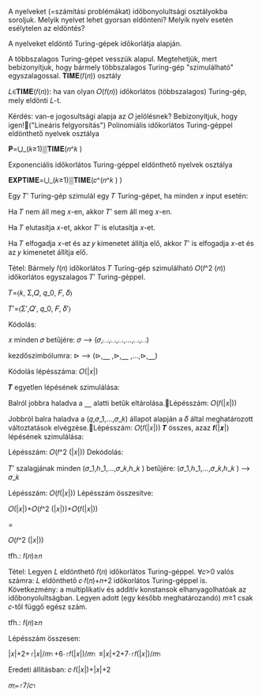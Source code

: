 A nyelveket (=számítási problémákat) időbonyolultsági osztályokba soroljuk.
Melyik nyelvet lehet gyorsan eldönteni?
Melyik nyelv esetén esélytelen az eldöntés?

A nyelveket eldöntő Turing-gépek időkorlátja alapján.

A többszalagos Turing-gépet vesszük alapul.
Megtehetjük, mert bebizonyítjuk, hogy bármely többszalagos Turing-gép "szimulálható" egyszalagossal.
𝐓𝐈𝐌𝐄(𝑓(𝑛)) osztály



𝐿∈𝐓𝐈𝐌𝐄(𝑓(𝑛)):
ha van olyan 𝑂(𝑓(𝑛)) időkorlátos (többszalagos) Turing-gép, mely eldönti 𝐿-t.

Kérdés: van-e jogosultsági alapja az 𝑂 jelölésnek?
Bebizonyítjuk, hogy igen!("Lineáris felgyorsítás")
Polinomiális időkorlátos Turing-géppel eldönthető nyelvek osztálya


𝐏=⋃_(𝑘≥1)▒𝐓𝐈𝐌𝐄(𝑛^𝑘 ) 

Exponenciális időkorlátos Turing-géppel eldönthető nyelvek osztálya


𝐄𝐗𝐏𝐓𝐈𝐌𝐄=⋃_(𝑘≥1)▒𝐓𝐈𝐌𝐄(𝑐^(𝑛^𝑘 ) ) 

Egy 𝑇′ Turing-gép szimulál egy 𝑇 Turing-gépet, ha minden 𝑥 input esetén:

Ha 𝑇 nem áll meg 𝑥-en, akkor 𝑇′ sem áll meg 𝑥-en.

Ha 𝑇 elutasítja 𝑥-et, akkor 𝑇′ is elutasítja 𝑥-et.

Ha 𝑇 elfogadja 𝑥-et és az 𝑦 kimenetet állítja elő, akkor 𝑇′ is elfogadja 𝑥-et és az 𝑦 kimenetet állítja elő.


Tétel: Bármely 𝑓(𝑛) időkorlátos 𝑇 Turing-gép szimulálható 𝑂(𝑓^2 (𝑛)) időkorlátos egyszalagos 𝑇′ Turing-géppel.


𝑇=⟨𝑘, Σ,𝑄, 𝑞_0, 𝐹, 𝛿⟩

𝑇′=⟨Σ′,𝑄′, 𝑞_0, 𝐹, 𝛿′⟩

Kódolás:

𝑥 minden 𝜎 betűjére:
𝜎 ⟶ (𝜎,⌴,⌴,⌴,…,⌴,⌴)

kezdőszimbólumra:
⊳ ⟶ (⊳,⎽ ,⊳,⎽ ,…,⊳,⎽) 

Kódolás lépésszáma:  𝑂(|𝑥|)

𝑻 egyetlen lépésének szimulálása:

Balról jobbra haladva a ⎽ alatti betűk eltárolása.Lépésszám: 𝑂(𝑓(|𝑥|))

Jobbról balra haladva a (𝑞,𝜎_1,…,𝜎_𝑘) állapot alapján a 𝛿 által meghatározott változtatások elvégzése.Lépésszám: 𝑂(𝑓(|𝑥|))
𝑻 összes, azaz 𝒇(|𝒙|) lépésének szimulálása:


Lépésszám:     𝑂(𝑓^2 (|𝑥|))
Dekódolás:

𝑇′ szalagjának minden (𝜎_1,ℎ_1,…,𝜎_𝑘,ℎ_𝑘 ) betűjére:
(𝜎_1,ℎ_1,…,𝜎_𝑘,ℎ_𝑘 )  ⟶ 𝜎_𝑘

Lépésszám:  𝑂(𝑓(|𝑥|))
Lépésszám összesítve:

𝑂(|𝑥|)+𝑂(𝑓^2 (|𝑥|))+𝑂(𝑓(|𝑥|))

=

𝑂(𝑓^2 (|𝑥|))

tfh.: 𝑓(𝑛)≥𝑛

Tétel: Legyen 𝐿 eldönthető 𝑓(𝑛) időkorlátos Turing-géppel.
∀𝑐>0 valós számra: 𝐿 eldönthető
𝑐∙𝑓(𝑛)+𝑛+2
időkorlátos Turing-géppel is.
Következmény: a multiplikatív és additív konstansok elhanyagolhatóak az időbonyolultságban.
Legyen adott (egy később meghatározandó) 𝑚≥1 csak 𝑐-től függő egész szám.

tfh.: 𝑓(𝑛)≥𝑛

Lépésszám összesen:

|𝑥|+2+⌈|𝑥|/𝑚⌉+6⋅⌈𝑓(|𝑥|)/𝑚⌉
≤|𝑥|+2+7⋅⌈𝑓(|𝑥|)/𝑚⌉

Eredeti állításban: 𝑐∙𝑓(|𝑥|)+|𝑥|+2

𝑚≔⌈7/𝑐⌉



